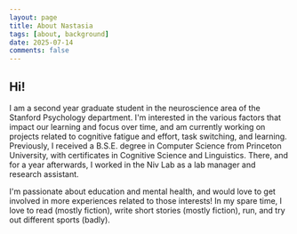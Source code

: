 ```yaml
---
layout: page
title: About Nastasia
tags: [about, background]
date: 2025-07-14
comments: false
---
```


## Hi!

I am a second year graduate student in the neuroscience area of the Stanford Psychology department. I'm interested in the various factors that impact our learning and focus over time, and am currently working on projects related to cognitive fatigue and effort, task switching, and learning. Previously, I received a B.S.E. degree in Computer Science from Princeton University, with certificates in Cognitive Science and Linguistics. There, and for a year afterwards, I worked in the Niv Lab as a lab manager and research assistant.

I'm passionate about education and mental health, and would love to get involved in more experiences related to those interests! In my spare time, I love to read (mostly fiction), write short stories (mostly fiction), run, and try out different sports (badly).